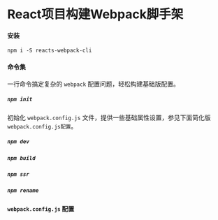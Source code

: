 # React项目构建Webpack脚手架

#### 安装
```
npm i -S reacts-webpack-cli
```
#### 命令集
一行命令搞定复杂的 `webpack` 配置问题，轻松构建基础版配置。
##### `npm init`
初始化 `webpack.config.js` 文件，提供一些基础属性设置，参见下面简化版 `webpack.config.js配置`。
##### `npm dev`
##### `npm build`
##### `npm ssr`
##### `npm rename`

#### `webpack.config.js` 配置